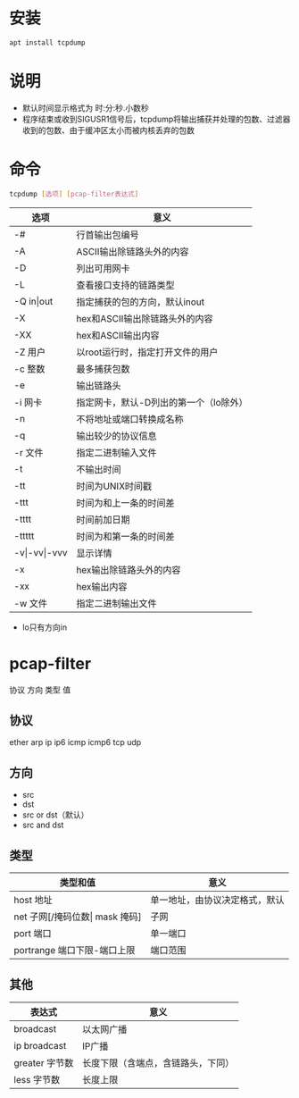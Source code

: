 # 安装
```sh
apt install tcpdump
```
# 说明
* 默认时间显示格式为 时:分:秒.小数秒
* 程序结束或收到SIGUSR1信号后，tcpdump将输出捕获并处理的包数、过滤器收到的包数、由于缓冲区太小而被内核丢弃的包数
# 命令
```sh
tcpdump [选项] [pcap-filter表达式]
```
选项|意义
-|-
-#|行首输出包编号
-A|ASCII输出除链路头外的内容
-D|列出可用网卡
-L|查看接口支持的链路类型
-Q in\|out|指定捕获的包的方向，默认inout
-X|hex和ASCII输出除链路头外的内容
-XX|hex和ASCII输出内容
-Z 用户|以root运行时，指定打开文件的用户
-c 整数|最多捕获包数
-e|输出链路头
-i 网卡|指定网卡，默认-D列出的第一个（lo除外）
-n|不将地址或端口转换成名称
-q|输出较少的协议信息
-r 文件|指定二进制输入文件
-t|不输出时间
-tt|时间为UNIX时间戳
-ttt|时间为和上一条的时间差
-tttt|时间前加日期
-ttttt|时间为和第一条的时间差
-v\|-vv\|-vvv|显示详情
-x|hex输出除链路头外的内容
-xx|hex输出内容
-w 文件|指定二进制输出文件
* lo只有方向in
# pcap-filter
协议 方向 类型 值
## 协议
ether
arp
ip
ip6
icmp
icmp6
tcp
udp
## 方向
* src
* dst
* src or dst（默认）
* src and dst
## 类型
类型和值|意义
-|-
host 地址|单一地址，由协议决定格式，默认
net 子网\[/掩码位数\| mask 掩码\]|子网
port 端口|单一端口
portrange 端口下限-端口上限|端口范围
## 其他
表达式|意义
-|-
broadcast|以太网广播
ip broadcast|IP广播
greater 字节数|长度下限（含端点，含链路头，下同）
less 字节数|长度上限
